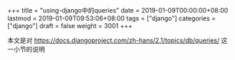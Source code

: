 +++
title = "using-django中的queries"
date = 2019-01-09T00:00:00+08:00
lastmod = 2019-01-09T09:53:06+08:00
tags = ["django"]
categories = ["django"]
draft = false
weight = 3001
+++

本文是对
<https://docs.djangoproject.com/zh-hans/2.1/topics/db/queries/>
这一小节的说明
